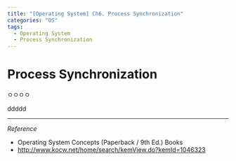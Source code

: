 ```yaml
---
title: "[Operating System] Ch6. Process Synchronization"
categories: "OS"
tags:
  - Operating System
  - Process Synchronization
---
```


# Process Synchronization
ㅇㅇㅇㅇ

ddddd



---

*Reference*

- Operating System Concepts (Paperback / 9th Ed.) Books
- http://www.kocw.net/home/search/kemView.do?kemId=1046323